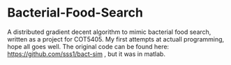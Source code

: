 # Bacterial-Food-Search
A distributed gradient decent algorithm to mimic bacterial food search, written as a project for COT5405. 
My first attempts at actuall programming, hope all goes well.
The original code can be found here: https://github.com/sss1/bact-sim , but it was in matlab.
